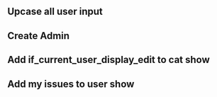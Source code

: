 ## Upcase all user input
## Create Admin
## Add if_current_user_display_edit to cat show
## Add my issues to user show